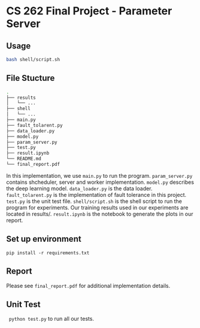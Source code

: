 # CS 262 Final Project - Parameter Server

## Usage

```bash
bash shell/script.sh
```

## File Stucture

```bash
.
├── results
│   └── ...
├── shell
│   └── ...
├── main.py
├── fault_tolarent.py
├── data_loader.py
├── model.py
├── param_server.py
├── test.py
├── result.ipynb
└── README.md
└── final_report.pdf
```

In this implementation, we use `main.py` to run the program. `param_server.py` contains shcheduler, server and worker implementation. `model.py` describes the deep learning model. `data_loader.py` is the data loader. `fault_tolarent.py` is the implementation of fault tolerance in this project. `test.py` is the unit test file. `shell/script.sh` is the shell script to run the program for experiments. Our training results used in our experiments are located in results/. `result.ipynb` is the notebook to generate the plots in our report.

## Set up environment
```pip install -r requirements.txt```

## Report 
Please see ```final_report.pdf``` for additional implementation details. 

## Unit Test
``` python test.py``` to run all our tests. 

